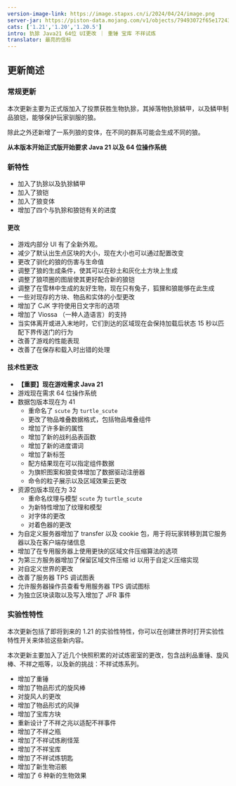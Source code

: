 ```yaml
---
version-image-link: https://image.stapxs.cn/i/2024/04/24/image.png
server-jar: https://piston-data.mojang.com/v1/objects/79493072f65e17243fd36a699c9a96b4381feb91/server.jar
cats: ['1.21','1.20','1.20.5']
intro: 犰狳 Java21 64位 UI更改 ｜ 重锤 宝库 不祥试炼
translator: 最亮的信标
---
```

## 更新简述
### 常规更新
本次更新主要为正式版加入了投票获胜生物犰狳，其掉落物犰狳鳞甲，以及鳞甲制品狼铠，能够保护玩家驯服的狼。

除此之外还新增了一系列狼的变体，在不同的群系可能会生成不同的狼。

**从本版本开始正式版开始要求 Java 21 以及 64 位操作系统**

### 新特性
* 加入了犰狳以及犰狳鳞甲
* 加入了狼铠
* 加入了狼变体
* 增加了四个与犰狳和狼铠有关的进度

#### 更改
* 游戏内部分 UI 有了全新外观。
* 减少了默认出生点区块的大小，现在大小也可以通过配置改变
* 更改了驯化的狼的伤害与生命值
* 调整了狼的生成条件，使其可以在砂土和灰化土方块上生成
* 调整了狼项圈的图层使其更好配合新的狼铠
* 调整了在雪林中生成的友好生物，现在只有兔子，狐狸和狼能够在此生成
* 一些对现存的方块、物品和实体的小型更改
* 增加了 CJK 字符使用日文字形的选项
* 增加了 Viossa （一种人造语言）的支持
* 当实体离开或进入末地时，它们到达的区域现在会保持加载后状态 15 秒以匹配下界传送门的行为
* 改善了游戏的性能表现
* 改善了在保存和载入时出错的处理

#### 技术性更改
* **【重要】现在游戏需求 Java 21**
* 游戏现在需求 64 位操作系统
* 数据包版本现在为 41
    * 重命名了 `scute` 为 `turtle_scute`
    * 更改了物品堆叠数据格式，包括物品堆叠组件
    * 增加了许多新的属性
    * 增加了新的战利品表函数
    * 增加了新的进度谓词
    * 增加了新标签
    * 配方结果现在可以指定组件数据
    * 为旗帜图案和狼变体增加了数据驱动注册器
    * 命令的粒子展示以及区域效果云更改
* 资源包版本现在为 32
    * 重命名纹理与模型 `scute` 为 `turtle_scute`
    * 为新特性增加了纹理和模型
    * 对字体的更改
    * 对着色器的更改
* 为自定义服务器增加了 transfer 以及 cookie 包，用于将玩家转移到其它服务器以及在客户端存储信息
* 增加了在专用服务器上使用更快的区域文件压缩算法的选项
* 为第三方服务器增加了保留区域文件压缩 id 以用于自定义压缩实现
* 对自定义世界的更改
* 改善了服务器 TPS 调试图表
* 允许服务器操作员查看专用服务器 TPS 调试图标
* 为独立区块读取以及写入增加了 JFR 事件

### 实验性特性
本次更新包括了即将到来的 1.21 的实验性特性，你可以在创建世界时打开实验性特性开关来体验这些新内容。

本次更新主要加入了近几个快照积累的对试炼密室的更改，包含战利品重锤、旋风棒、不祥之瓶等，以及新的挑战：不祥试炼系列。

* 增加了重锤
* 增加了物品形式的旋风棒
* 对旋风人的更改
* 增加了物品形式的风弹
* 增加了宝库方块
* 重新设计了不祥之兆以适配不祥事件
* 增加了不祥之瓶
* 增加了不祥试炼刷怪笼
* 增加了不祥宝库
* 增加了不祥试炼钥匙
* 增加了新生物沼骸
* 增加了 6 种新的生物效果
